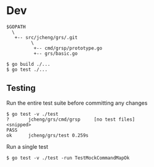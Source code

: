# Dev

```
$GOPATH
  \
   +-- src/jcheng/grs/.git
         \
          +-- cmd/grsp/prototype.go
          +-- grs/basic.go
```

```
$ go build ./...
$ go test ./...
```

 
## Testing
Run the entire test suite before committing any changes

    $ go test -v ./test
    ?       jcheng/grs/cmd/grsp     [no test files]
    <snipped> 
    PASS
    ok      jcheng/grs/test 0.259s


Run a single test

    $ go test -v ./test -run TestMockCommandMapOk
